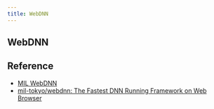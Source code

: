 ```yaml
---
title: WebDNN
---
```


## WebDNN


## Reference
* [MIL WebDNN](https://mil-tokyo.github.io/webdnn/)
* [mil\-tokyo/webdnn: The Fastest DNN Running Framework on Web Browser](https://github.com/mil-tokyo/webdnn)
